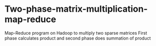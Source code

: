 # Two-phase-matrix-multiplication-map-reduce
Map-Reduce program on Hadoop to multiply two sparse matrices
First phase calculates product and second phase does summation of product
